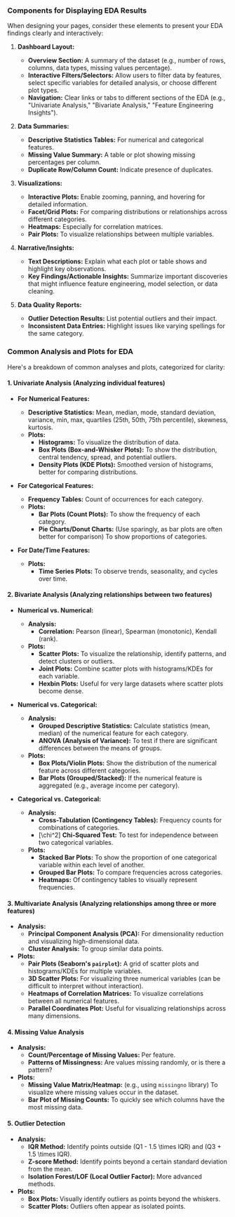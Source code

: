 ### Components for Displaying EDA Results

When designing your pages, consider these elements to present your EDA findings clearly and interactively:

1.  **Dashboard Layout:**
    *   **Overview Section:** A summary of the dataset (e.g., number of rows, columns, data types, missing values percentage).
    *   **Interactive Filters/Selectors:** Allow users to filter data by features, select specific variables for detailed analysis, or choose different plot types.
    *   **Navigation:** Clear links or tabs to different sections of the EDA (e.g., "Univariate Analysis," "Bivariate Analysis," "Feature Engineering Insights").

2.  **Data Summaries:**
    *   **Descriptive Statistics Tables:** For numerical and categorical features.
    *   **Missing Value Summary:** A table or plot showing missing percentages per column.
    *   **Duplicate Row/Column Count:** Indicate presence of duplicates.

3.  **Visualizations:**
    *   **Interactive Plots:** Enable zooming, panning, and hovering for detailed information.
    *   **Facet/Grid Plots:** For comparing distributions or relationships across different categories.
    *   **Heatmaps:** Especially for correlation matrices.
    *   **Pair Plots:** To visualize relationships between multiple variables.

4.  **Narrative/Insights:**
    *   **Text Descriptions:** Explain what each plot or table shows and highlight key observations.
    *   **Key Findings/Actionable Insights:** Summarize important discoveries that might influence feature engineering, model selection, or data cleaning.

5.  **Data Quality Reports:**
    *   **Outlier Detection Results:** List potential outliers and their impact.
    *   **Inconsistent Data Entries:** Highlight issues like varying spellings for the same category.

### Common Analysis and Plots for EDA

Here's a breakdown of common analyses and plots, categorized for clarity:

#### 1. Univariate Analysis (Analyzing individual features)

*   **For Numerical Features:**
    *   **Descriptive Statistics:** Mean, median, mode, standard deviation, variance, min, max, quartiles (25th, 50th, 75th percentile), skewness, kurtosis.
    *   **Plots:**
        *   **Histograms:** To visualize the distribution of data.
        *   **Box Plots (Box-and-Whisker Plots):** To show the distribution, central tendency, spread, and potential outliers.
        *   **Density Plots (KDE Plots):** Smoothed version of histograms, better for comparing distributions.

*   **For Categorical Features:**
    *   **Frequency Tables:** Count of occurrences for each category.
    *   **Plots:**
        *   **Bar Plots (Count Plots):** To show the frequency of each category.
        *   **Pie Charts/Donut Charts:** (Use sparingly, as bar plots are often better for comparison) To show proportions of categories.

*   **For Date/Time Features:**
    *   **Plots:**
        *   **Time Series Plots:** To observe trends, seasonality, and cycles over time.

#### 2. Bivariate Analysis (Analyzing relationships between two features)

*   **Numerical vs. Numerical:**
    *   **Analysis:**
        *   **Correlation:** Pearson (linear), Spearman (monotonic), Kendall (rank).
    *   **Plots:**
        *   **Scatter Plots:** To visualize the relationship, identify patterns, and detect clusters or outliers.
        *   **Joint Plots:** Combine scatter plots with histograms/KDEs for each variable.
        *   **Hexbin Plots:** Useful for very large datasets where scatter plots become dense.

*   **Numerical vs. Categorical:**
    *   **Analysis:**
        *   **Grouped Descriptive Statistics:** Calculate statistics (mean, median) of the numerical feature for each category.
        *   **ANOVA (Analysis of Variance):** To test if there are significant differences between the means of groups.
    *   **Plots:**
        *   **Box Plots/Violin Plots:** Show the distribution of the numerical feature across different categories.
        *   **Bar Plots (Grouped/Stacked):** If the numerical feature is aggregated (e.g., average income per category).

*   **Categorical vs. Categorical:**
    *   **Analysis:**
        *   **Cross-Tabulation (Contingency Tables):** Frequency counts for combinations of categories.
        *   \[\chi^2\] **Chi-Squared Test:** To test for independence between two categorical variables.
    *   **Plots:**
        *   **Stacked Bar Plots:** To show the proportion of one categorical variable within each level of another.
        *   **Grouped Bar Plots:** To compare frequencies across categories.
        *   **Heatmaps:** Of contingency tables to visually represent frequencies.

#### 3. Multivariate Analysis (Analyzing relationships among three or more features)

*   **Analysis:**
    *   **Principal Component Analysis (PCA):** For dimensionality reduction and visualizing high-dimensional data.
    *   **Cluster Analysis:** To group similar data points.
*   **Plots:**
    *   **Pair Plots (Seaborn's `pairplot`):** A grid of scatter plots and histograms/KDEs for multiple variables.
    *   **3D Scatter Plots:** For visualizing three numerical variables (can be difficult to interpret without interaction).
    *   **Heatmaps of Correlation Matrices:** To visualize correlations between all numerical features.
    *   **Parallel Coordinates Plot:** Useful for visualizing relationships across many dimensions.

#### 4. Missing Value Analysis

*   **Analysis:**
    *   **Count/Percentage of Missing Values:** Per feature.
    *   **Patterns of Missingness:** Are values missing randomly, or is there a pattern?
*   **Plots:**
    *   **Missing Value Matrix/Heatmap:** (e.g., using `missingno` library) To visualize where missing values occur in the dataset.
    *   **Bar Plot of Missing Counts:** To quickly see which columns have the most missing data.

#### 5. Outlier Detection

*   **Analysis:**
    *   **IQR Method:** Identify points outside \(Q1 - 1.5 \times IQR\) and \(Q3 + 1.5 \times IQR\).
    *   **Z-score Method:** Identify points beyond a certain standard deviation from the mean.
    *   **Isolation Forest/LOF (Local Outlier Factor):** More advanced methods.
*   **Plots:**
    *   **Box Plots:** Visually identify outliers as points beyond the whiskers.
    *   **Scatter Plots:** Outliers often appear as isolated points.
